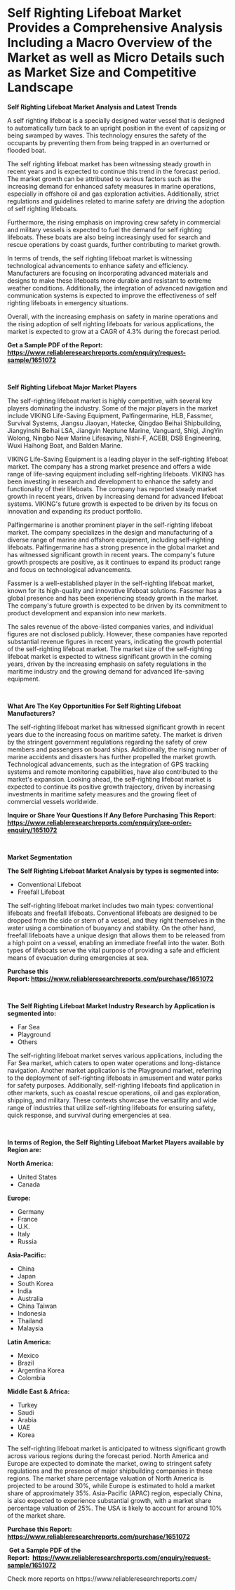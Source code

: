<p><h1>Self Righting Lifeboat Market Provides a Comprehensive Analysis Including a Macro Overview of the Market as well as Micro Details such as Market Size and Competitive Landscape</h1></p><p><strong>Self Righting Lifeboat Market Analysis and Latest Trends</strong></p>
<p><p>A self righting lifeboat is a specially designed water vessel that is designed to automatically turn back to an upright position in the event of capsizing or being swamped by waves. This technology ensures the safety of the occupants by preventing them from being trapped in an overturned or flooded boat.</p><p>The self righting lifeboat market has been witnessing steady growth in recent years and is expected to continue this trend in the forecast period. The market growth can be attributed to various factors such as the increasing demand for enhanced safety measures in marine operations, especially in offshore oil and gas exploration activities. Additionally, strict regulations and guidelines related to marine safety are driving the adoption of self righting lifeboats.</p><p>Furthermore, the rising emphasis on improving crew safety in commercial and military vessels is expected to fuel the demand for self righting lifeboats. These boats are also being increasingly used for search and rescue operations by coast guards, further contributing to market growth.</p><p>In terms of trends, the self righting lifeboat market is witnessing technological advancements to enhance safety and efficiency. Manufacturers are focusing on incorporating advanced materials and designs to make these lifeboats more durable and resistant to extreme weather conditions. Additionally, the integration of advanced navigation and communication systems is expected to improve the effectiveness of self righting lifeboats in emergency situations.</p><p>Overall, with the increasing emphasis on safety in marine operations and the rising adoption of self righting lifeboats for various applications, the market is expected to grow at a CAGR of 4.3% during the forecast period.</p></p>
<p><strong>Get a Sample PDF of the Report:&nbsp; <a href="https://www.reliableresearchreports.com/enquiry/request-sample/1651072">https://www.reliableresearchreports.com/enquiry/request-sample/1651072</a></strong></p>
<p>&nbsp;</p>
<p><strong>Self Righting Lifeboat Major Market Players</strong></p>
<p><p>The self-righting lifeboat market is highly competitive, with several key players dominating the industry. Some of the major players in the market include VIKING Life-Saving Equipment, Palfingermarine, HLB, Fassmer, Survival Systems, Jiangsu Jiaoyan, Hatecke, Qingdao Beihai Shipbuilding, Jiangyinshi Beihai LSA, Jiangyin Neptune Marine, Vanguard, Shigi, JingYin Wolong, Ningbo New Marine Lifesaving, Nishi-F, ACEBI, DSB Engineering, Wuxi Haihong Boat, and Balden Marine.</p><p>VIKING Life-Saving Equipment is a leading player in the self-righting lifeboat market. The company has a strong market presence and offers a wide range of life-saving equipment including self-righting lifeboats. VIKING has been investing in research and development to enhance the safety and functionality of their lifeboats. The company has reported steady market growth in recent years, driven by increasing demand for advanced lifeboat systems. VIKING's future growth is expected to be driven by its focus on innovation and expanding its product portfolio.</p><p>Palfingermarine is another prominent player in the self-righting lifeboat market. The company specializes in the design and manufacturing of a diverse range of marine and offshore equipment, including self-righting lifeboats. Palfingermarine has a strong presence in the global market and has witnessed significant growth in recent years. The company's future growth prospects are positive, as it continues to expand its product range and focus on technological advancements.</p><p>Fassmer is a well-established player in the self-righting lifeboat market, known for its high-quality and innovative lifeboat solutions. Fassmer has a global presence and has been experiencing steady growth in the market. The company's future growth is expected to be driven by its commitment to product development and expansion into new markets.</p><p>The sales revenue of the above-listed companies varies, and individual figures are not disclosed publicly. However, these companies have reported substantial revenue figures in recent years, indicating the growth potential of the self-righting lifeboat market. The market size of the self-righting lifeboat market is expected to witness significant growth in the coming years, driven by the increasing emphasis on safety regulations in the maritime industry and the growing demand for advanced life-saving equipment.</p></p>
<p>&nbsp;</p>
<p><strong>What Are The Key Opportunities For Self Righting Lifeboat Manufacturers?</strong></p>
<p><p>The self-righting lifeboat market has witnessed significant growth in recent years due to the increasing focus on maritime safety. The market is driven by the stringent government regulations regarding the safety of crew members and passengers on board ships. Additionally, the rising number of marine accidents and disasters has further propelled the market growth. Technological advancements, such as the integration of GPS tracking systems and remote monitoring capabilities, have also contributed to the market's expansion. Looking ahead, the self-righting lifeboat market is expected to continue its positive growth trajectory, driven by increasing investments in maritime safety measures and the growing fleet of commercial vessels worldwide.</p></p>
<p><strong>Inquire or Share Your Questions If Any Before Purchasing This Report: <a href="https://www.reliableresearchreports.com/enquiry/pre-order-enquiry/1651072">https://www.reliableresearchreports.com/enquiry/pre-order-enquiry/1651072</a></strong></p>
<p>&nbsp;</p>
<p><strong>Market Segmentation</strong></p>
<p><strong>The Self Righting Lifeboat Market Analysis by types is segmented into:</strong></p>
<p><ul><li>Conventional Lifeboat</li><li>Freefall Lifeboat</li></ul></p>
<p><p>The self-righting lifeboat market includes two main types: conventional lifeboats and freefall lifeboats. Conventional lifeboats are designed to be dropped from the side or stern of a vessel, and they right themselves in the water using a combination of buoyancy and stability. On the other hand, freefall lifeboats have a unique design that allows them to be released from a high point on a vessel, enabling an immediate freefall into the water. Both types of lifeboats serve the vital purpose of providing a safe and efficient means of evacuation during emergencies at sea.</p></p>
<p><strong>Purchase this Report:&nbsp;<a href="https://www.reliableresearchreports.com/purchase/1651072">https://www.reliableresearchreports.com/purchase/1651072</a></strong></p>
<p>&nbsp;</p>
<p><strong>The Self Righting Lifeboat Market Industry Research by Application is segmented into:</strong></p>
<p><ul><li>Far Sea</li><li>Playground</li><li>Others</li></ul></p>
<p><p>The self-righting lifeboat market serves various applications, including the Far Sea market, which caters to open water operations and long-distance navigation. Another market application is the Playground market, referring to the deployment of self-righting lifeboats in amusement and water parks for safety purposes. Additionally, self-righting lifeboats find application in other markets, such as coastal rescue operations, oil and gas exploration, shipping, and military. These contexts showcase the versatility and wide range of industries that utilize self-righting lifeboats for ensuring safety, quick response, and survival during emergencies at sea.</p></p>
<p>&nbsp;</p>
<p><strong>In terms of Region, the Self Righting Lifeboat Market Players available by Region are:</strong></p>
<p>
    <p> <strong> North America: </strong>
        <ul>
            <li>United States</li>
            <li>Canada</li>
        </ul>
        </p> 
    <p> <strong> Europe: </strong>
        <ul>
            <li>Germany</li>
            <li>France</li>
            <li>U.K.</li>
            <li>Italy</li>
            <li>Russia</li>
        </ul>
        </p> 
    <p> <strong> Asia-Pacific: </strong>
        <ul>
            <li>China</li>
            <li>Japan</li>
            <li>South Korea</li>
            <li>India</li>
            <li>Australia</li>
            <li>China Taiwan</li>
            <li>Indonesia</li>
            <li>Thailand</li>
            <li>Malaysia</li>
        </ul>
        </p> 
    <p> <strong> Latin America: </strong>
        <ul>
            <li>Mexico</li>
            <li>Brazil</li>
            <li>Argentina Korea</li>
            <li>Colombia</li>
        </ul>
        </p> 
    <p> <strong> Middle East & Africa: </strong>
        <ul>
            <li>Turkey</li>
            <li>Saudi</li>
            <li>Arabia</li>
            <li>UAE</li>
            <li>Korea</li>
        </ul>
    </p>
    </p>
<p><p>The self-righting lifeboat market is anticipated to witness significant growth across various regions during the forecast period. North America and Europe are expected to dominate the market, owing to stringent safety regulations and the presence of major shipbuilding companies in these regions. The market share percentage valuation of North America is projected to be around 30%, while Europe is estimated to hold a market share of approximately 35%. Asia-Pacific (APAC) region, especially China, is also expected to experience substantial growth, with a market share percentage valuation of 25%. The USA is likely to account for around 10% of the market share.</p></p>
<p><strong>Purchase this Report: <a href="https://www.reliableresearchreports.com/purchase/1651072">https://www.reliableresearchreports.com/purchase/1651072</a></strong></p>
<p>&nbsp;<strong>Get a Sample PDF of the Report:&nbsp;&nbsp;<a href="https://www.reliableresearchreports.com/enquiry/request-sample/1651072">https://www.reliableresearchreports.com/enquiry/request-sample/1651072</a></strong></p>
<p><strong></strong></p>
<p>Check more reports on https://www.reliableresearchreports.com/</p>